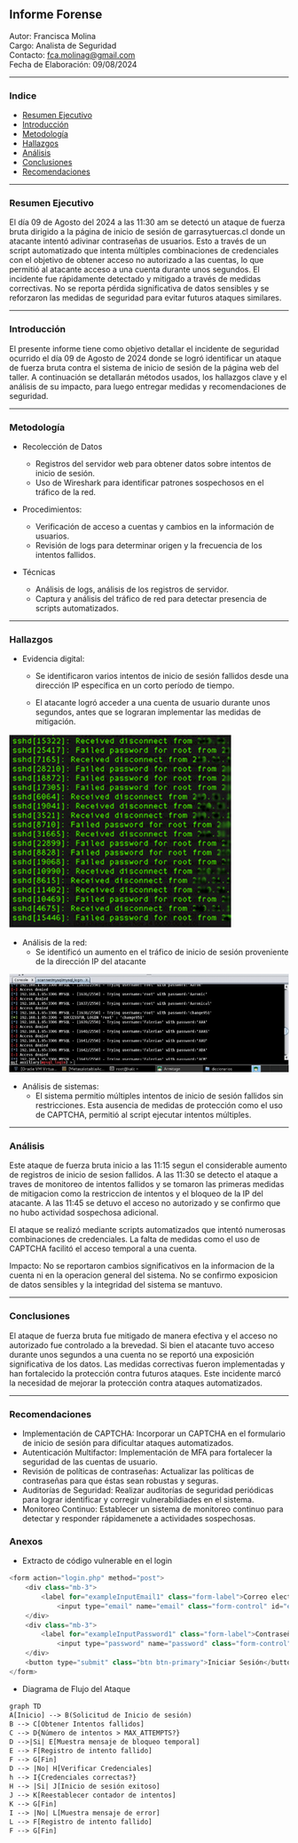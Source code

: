 ## Informe Forense
Autor: Francisca Molina  
Cargo:  Analista de Seguridad   
Contacto: fca.molinag@gmail.com     
Fecha de Elaboración: 09/08/2024
___

### Indice
+ [Resumen Ejecutivo](#resumen-ejecutivo)
+ [Introducción](#introducción)
+ [Metodología](#metodología)
+ [Hallazgos](#hallazgos)
+ [Análisis](#análisis)
+ [Conclusiones](#conclusiones)
+ [Recomendaciones](#recomendaciones)
___

### Resumen Ejecutivo
El día 09 de Agosto del 2024 a las 11:30 am se detectó un ataque de fuerza bruta dirigido a la página de inicio de sesión de garrasytuercas.cl donde un atacante intentó adivinar contraseñas de usuarios. Esto a través de un script automatizado que intenta múltiples combinaciones de credenciales con el objetivo de obtener acceso no autorizado a las cuentas, lo que permitió al atacante acceso a una cuenta durante unos segundos. El incidente fue rápidamente detectado y mitigado a través de medidas correctivas. No se reporta pérdida significativa de datos sensibles y se reforzaron las medidas de seguridad para evitar futuros ataques similares.
___

### Introducción
El presente informe tiene como objetivo detallar el incidente de seguridad ocurrido el día 09 de Agosto de 2024 donde se logró identificar un ataque de fuerza bruta contra el sistema de inicio de sesión de la página web del taller. A continuación se detallarán métodos usados, los hallazgos clave y el análisis de su impacto, para luego entregar medidas y recomendaciones de seguridad.
___

### Metodología
+ Recolección de Datos
    + Registros del servidor web para obtener datos sobre intentos de inicio de sesión.
    + Uso de Wireshark para identificar patrones sospechosos en el tráfico de la red.

+ Procedimientos:
    + Verificación de acceso a cuentas y cambios en la información de usuarios.
    + Revisión de logs para determinar origen y la frecuencia de los intentos fallidos. 
    
+ Técnicas
    + Análisis de logs, análisis de los registros de servidor.
    + Captura y análisis del tráfico de red para detectar presencia de scripts automatizados.
___

### Hallazgos
+ Evidencia digital: 
    + Se identificaron varios intentos de inicio de sesión fallidos desde una dirección IP específica en un corto período de tiempo.

    + El atacante logró acceder a una cuenta de usuario durante unos segundos, antes que se lograran implementar las medidas de mitigación.

![Captura de Logs](/logs.jpg)

+ Análisis de la red:
    + Se identificó un aumento en el tráfico de inicio de sesión proveniente de la dirección IP del atacante

![Tráfico Inusual](/wireshark.png)

+ Análisis de sistemas:
    + El sistema permitio múltiples intentos de inicio de sesión fallidos sin restricciones. Esta ausencia de medidas de protección como el uso de CAPTCHA, permitió al script ejecutar intentos múltiples.
___

### Análisis
Este ataque de fuerza bruta inicio a las 11:15 segun el considerable aumento de registros de inicio de sesion fallidos. A las 11:30 se detecto el ataque a traves de monitoreo de intentos fallidos y se tomaron las primeras medidas de mitigacion como la restriccion de intentos y el bloqueo de la IP del atacante. A las 11:45 se detuvo el acceso no autorizado y se confirmo que no hubo actividad sospechosa adicional.

El ataque se realizó mediante scripts automatizados que intentó numerosas combinaciones de credenciales. La falta de medidas como el uso de CAPTCHA facilitó el acceso temporal a una cuenta. 

Impacto: No se reportaron cambios significativos en la informacion de la cuenta ni en la operacion general del sistema. No se confirmo exposicion de datos sensibles y la integridad del sistema se mantuvo.
___

### Conclusiones
El ataque de fuerza bruta fue mitigado de manera efectiva y el acceso no autorizado fue controlado a la brevedad. Si bien el atacante tuvo acceso durante unos segundos a una cuenta no se reportó una exposición significativa de los datos. Las medidas correctivas fueron implementadas y han fortalecido la protección contra futuros ataques. Este incidente marcó la necesidad de mejorar la protección contra ataques automatizados.
___

### Recomendaciones

+ Implementación de CAPTCHA: Incorporar un CAPTCHA en el formulario de inicio de sesión para dificultar ataques automatizados.
+ Autenticación Multifactor: Implementación de MFA para fortalecer la seguridad de las cuentas de usuario.
+ Revisión de políticas de contraseñas: Actualizar las políticas de contraseñas para que éstas sean robustas y seguras.
+ Auditorías de Seguridad: Realizar auditorías de seguridad periódicas para lograr identificar y corregir vulnerabildiades en el sistema.
+ Monitoreo Continuo: Establecer un sistema de monitoreo continuo para detectar y responder rápidamenete a actividades sospechosas.

### Anexos

+ Extracto de código vulnerable en el login


```php
<form action="login.php" method="post">
    <div class="mb-3">
        <label for="exampleInputEmail1" class="form-label">Correo electrónico</label>
            <input type="email" name="email" class="form-control" id="exampleInputEmail1" aria-describedby="emailHelp" required>
    </div>
    <div class="mb-3">
        <label for="exampleInputPassword1" class="form-label">Contraseña</label>
            <input type="password" name="password" class="form-control" id="exampleInputPassword1" required>
    </div>
    <button type="submit" class="btn btn-primary">Iniciar Sesión</button>
</form>
```

+ Diagrama de Flujo del Ataque

```mermaid
graph TD
A[Inicio] --> B(Solicitud de Inicio de sesión)
B --> C[Obtener Intentos fallidos]
C --> D{Número de intentos > MAX_ATTEMPTS?}
D -->|Si| E[Muestra mensaje de bloqueo temporal]
E --> F[Registro de intento fallido]
F --> G[Fin]
D --> |No| H[Verificar Credenciales]
h --> I{Credenciales correctas?}
H --> |Si| J[Inicio de sesión exitoso]
J --> K[Reestablecer contador de intentos]
K --> G[Fin]
I --> |No| L[Muestra mensaje de error]
L --> F[Registro de intento fallido]
F --> G[Fin]
```
